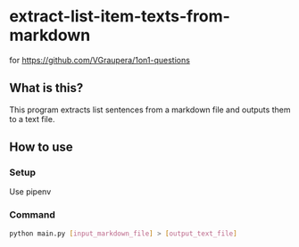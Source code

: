 # extract-list-item-texts-from-markdown
for https://github.com/VGraupera/1on1-questions

## What is this?

This program extracts list sentences from a markdown file and outputs them to a text file.

## How to use

### Setup

Use pipenv 

### Command

```bash
python main.py [input_markdown_file] > [output_text_file]
```
